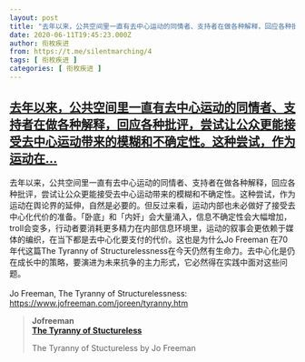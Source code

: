 ```yaml
---
layout: post
title: "去年以来，公共空间里一直有去中心运动的同情者、支持者在做各种解释，回应各种批评，尝试让公众更能接受去中心运动带来的模糊和不确定性。这种尝试，作为运动在..."
date: 2020-06-11T19:45:23.000Z
author: 衔枚疾进
from: https://t.me/silentmarching/4
tags: [ 衔枚疾进 ]
categories: [ 衔枚疾进 ]
---
```

<!--1591904723000-->
[去年以来，公共空间里一直有去中心运动的同情者、支持者在做各种解释，回应各种批评，尝试让公众更能接受去中心运动带来的模糊和不确定性。这种尝试，作为运动在...](https://t.me/silentmarching/4)
------

<div>
<p>去年以来，公共空间里一直有去中心运动的同情者、支持者在做各种解释，回应各种批评，尝试让公众更能接受去中心运动带来的模糊和不确定性。这种尝试，作为运动在舆论界的延伸，自然是必要的。但反过来看，运动内部也未必做好了接受去中心化代价的准备。「卧底」和「内奸」会大量涌入，信息不确定性会大幅增加，troll会变多，行动者要消耗更多精力在内部信息环境里，运动的叙事会更依赖于媒体的编织，在当下都是去中心化要支付的代价。这也是为什么Jo Freeman 在70年代这篇The Tyranny of Structurelessness在今天仍然有生命力。去中心化是仍在成长中的策略，要演进为未来抗争的主力形式，它必然得在实践中面对这些问题。<br><br>Jo Freeman, The Tyranny of Structurelessness: <a href="https://www.jofreeman.com/joreen/tyranny.htm" target="_blank" rel="noopener">https://www.jofreeman.com/joreen/tyranny.htm</a></p><blockquote><b>Jofreeman</b><br><b><a href="https://www.jofreeman.com/joreen/tyranny.htm">The Tyranny of Stuctureless</a></b><br><p>The Tyranny of Stuctureless by Jo Freeman</p></blockquote>
</div>
